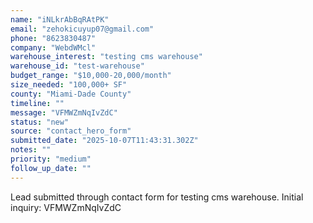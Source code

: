 ```yaml
---
name: "iNLkrAbBqRAtPK"
email: "zehokicuyup07@gmail.com"
phone: "8623830487"
company: "WebdWMcl"
warehouse_interest: "testing cms warehouse"
warehouse_id: "test-warehouse"
budget_range: "$10,000-20,000/month"
size_needed: "100,000+ SF"
county: "Miami-Dade County"
timeline: ""
message: "VFMWZmNqIvZdC"
status: "new"
source: "contact_hero_form"
submitted_date: "2025-10-07T11:43:31.302Z"
notes: ""
priority: "medium"
follow_up_date: ""
---
```


Lead submitted through contact form for testing cms warehouse.
Initial inquiry: VFMWZmNqIvZdC

